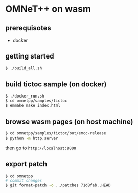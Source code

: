 # OMNeT++ on wasm

## prerequisotes
* docker

## getting started
```sh
$ ./build_all.sh
```

## build tictoc sample (on docker)
```sh
$ ./docker_run.sh
$ cd omnetpp/samples/tictoc
$ emmake make index.html
```

## browse wasm pages (on host machine)
```sh
$ cd omnetpp/samples/tictoc/out/emcc-release
$ python -m http.server
```

then go to `http://localhost:8000`

## export patch
```sh
$ cd omnetpp
# commit changes
$ git format-patch -o ../patches 71d8fab..HEAD     
```
